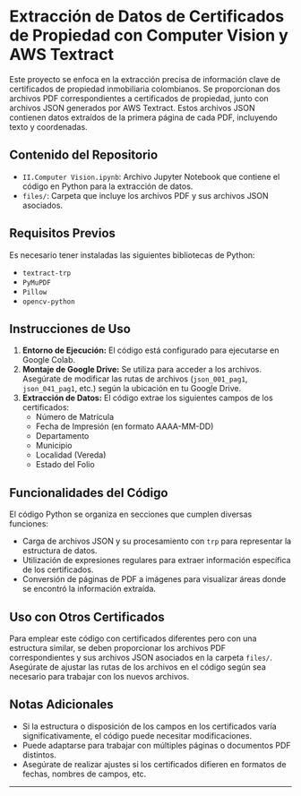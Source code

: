 
# Extracción de Datos de Certificados de Propiedad con Computer Vision y AWS Textract

Este proyecto se enfoca en la extracción precisa de información clave de certificados de propiedad inmobiliaria colombianos. Se proporcionan dos archivos PDF correspondientes a certificados de propiedad, junto con archivos JSON generados por AWS Textract. Estos archivos JSON contienen datos extraídos de la primera página de cada PDF, incluyendo texto y coordenadas.

## Contenido del Repositorio

- `II.Computer Vision.ipynb`: Archivo Jupyter Notebook que contiene el código en Python para la extracción de datos.
- `files/`: Carpeta que incluye los archivos PDF y sus archivos JSON asociados.

## Requisitos Previos

Es necesario tener instaladas las siguientes bibliotecas de Python:

- `textract-trp`
- `PyMuPDF`
- `Pillow`
- `opencv-python`

## Instrucciones de Uso

1. **Entorno de Ejecución:** El código está configurado para ejecutarse en Google Colab.
2. **Montaje de Google Drive:** Se utiliza para acceder a los archivos. Asegúrate de modificar las rutas de archivos (`json_001_pag1`, `json_041_pag1`, etc.) según la ubicación en tu Google Drive.
3. **Extracción de Datos:** El código extrae los siguientes campos de los certificados:
   - Número de Matrícula
   - Fecha de Impresión (en formato AAAA-MM-DD)
   - Departamento
   - Municipio
   - Localidad (Vereda)
   - Estado del Folio

## Funcionalidades del Código

El código Python se organiza en secciones que cumplen diversas funciones:

- Carga de archivos JSON y su procesamiento con `trp` para representar la estructura de datos.
- Utilización de expresiones regulares para extraer información específica de los certificados.
- Conversión de páginas de PDF a imágenes para visualizar áreas donde se encontró la información extraída.

## Uso con Otros Certificados

Para emplear este código con certificados diferentes pero con una estructura similar, se deben proporcionar los archivos PDF correspondientes y sus archivos JSON asociados en la carpeta `files/`. Asegúrate de ajustar las rutas de los archivos en el código según sea necesario para trabajar con los nuevos archivos.

## Notas Adicionales

- Si la estructura o disposición de los campos en los certificados varía significativamente, el código puede necesitar modificaciones.
- Puede adaptarse para trabajar con múltiples páginas o documentos PDF distintos.
- Asegúrate de realizar ajustes si los certificados difieren en formatos de fechas, nombres de campos, etc.

---

